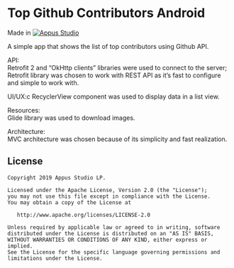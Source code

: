Top Github Contributors Android
=====================


Made in [![Appus Studio](https://github.com/appus-studio/top-github-contributors-android/blob/master/image/appus.png)](https://appus.software)

A simple app that shows the list of top contributors using Github API.

API:<br />
Retrofit 2 and “OkHttp clients” libraries were used to connect to the server;<br />
Retrofit library was chosen to work with REST API as it’s fast to configure and simple to work with.

UI/UX:c
RecyclerView component was used to display data in a list view.

Resources:<br />
Glide library was used to download images.

Architecture:<br />
MVC architecture was chosen because of its simplicity and fast realization.

License
--------

    Copyright 2019 Appus Studio LP.

    Licensed under the Apache License, Version 2.0 (the "License");
    you may not use this file except in compliance with the License.
    You may obtain a copy of the License at

       http://www.apache.org/licenses/LICENSE-2.0

    Unless required by applicable law or agreed to in writing, software
    distributed under the License is distributed on an "AS IS" BASIS,
    WITHOUT WARRANTIES OR CONDITIONS OF ANY KIND, either express or implied.
    See the License for the specific language governing permissions and
    limitations under the License.

